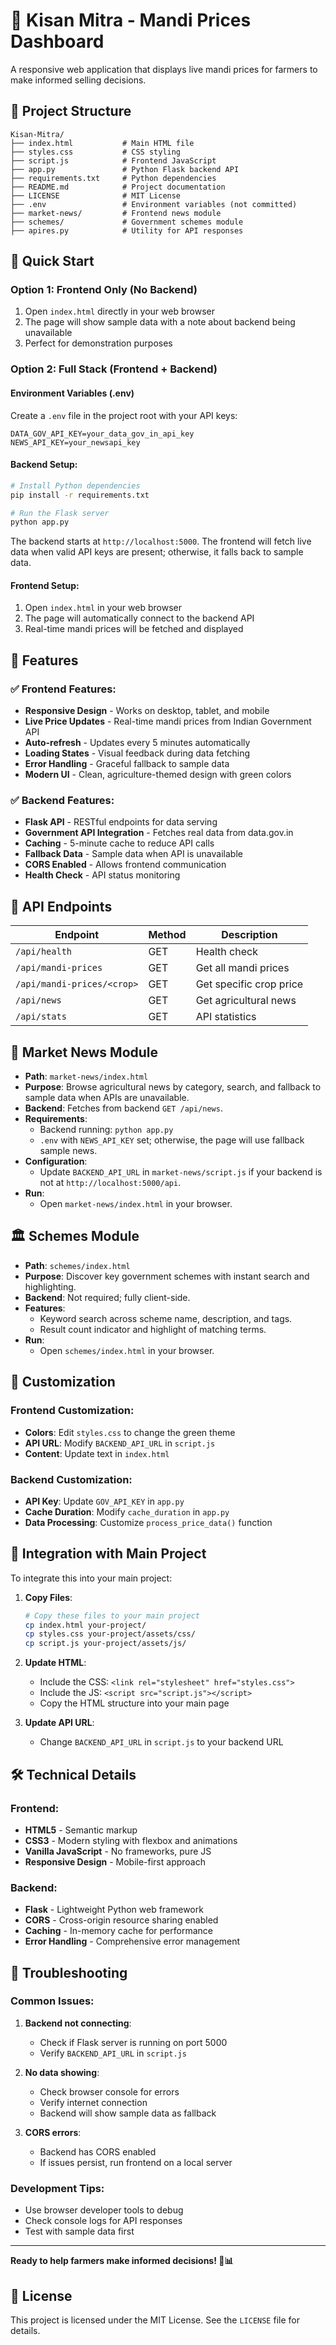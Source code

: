 # 🌾 Kisan Mitra - Mandi Prices Dashboard

A responsive web application that displays live mandi prices for farmers to make informed selling decisions.

## 📁 Project Structure

```
Kisan-Mitra/
├── index.html           # Main HTML file
├── styles.css           # CSS styling
├── script.js            # Frontend JavaScript
├── app.py               # Python Flask backend API
├── requirements.txt     # Python dependencies
├── README.md            # Project documentation
├── LICENSE              # MIT License
├── .env                 # Environment variables (not committed)
├── market-news/         # Frontend news module
├── schemes/             # Government schemes module
├── apires.py            # Utility for API responses
```

## 🚀 Quick Start

### Option 1: Frontend Only (No Backend)
1. Open `index.html` directly in your web browser
2. The page will show sample data with a note about backend being unavailable
3. Perfect for demonstration purposes

### Option 2: Full Stack (Frontend + Backend)

#### Environment Variables (.env)
Create a `.env` file in the project root with your API keys:

```
DATA_GOV_API_KEY=your_data_gov_in_api_key
NEWS_API_KEY=your_newsapi_key
```

#### Backend Setup:
```bash
# Install Python dependencies
pip install -r requirements.txt

# Run the Flask server
python app.py
```

The backend starts at `http://localhost:5000`. The frontend will fetch live data when valid API keys are present; otherwise, it falls back to sample data.

#### Frontend Setup:
1. Open `index.html` in your web browser
2. The page will automatically connect to the backend API
3. Real-time mandi prices will be fetched and displayed

## 🎯 Features

### ✅ Frontend Features:
- **Responsive Design** - Works on desktop, tablet, and mobile
- **Live Price Updates** - Real-time mandi prices from Indian Government API
- **Auto-refresh** - Updates every 5 minutes automatically
- **Loading States** - Visual feedback during data fetching
- **Error Handling** - Graceful fallback to sample data
- **Modern UI** - Clean, agriculture-themed design with green colors

### ✅ Backend Features:
- **Flask API** - RESTful endpoints for data serving
- **Government API Integration** - Fetches real data from data.gov.in
- **Caching** - 5-minute cache to reduce API calls
- **Fallback Data** - Sample data when API is unavailable
- **CORS Enabled** - Allows frontend communication
- **Health Check** - API status monitoring

## 🔗 API Endpoints

| Endpoint | Method | Description |
|----------|--------|-------------|
| `/api/health` | GET | Health check |
| `/api/mandi-prices` | GET | Get all mandi prices |
| `/api/mandi-prices/<crop>` | GET | Get specific crop price |
| `/api/news` | GET | Get agricultural news |
| `/api/stats` | GET | API statistics |

## 📰 Market News Module

- **Path**: `market-news/index.html`
- **Purpose**: Browse agricultural news by category, search, and fallback to sample data when APIs are unavailable.
- **Backend**: Fetches from backend `GET /api/news`.
- **Requirements**:
  - Backend running: `python app.py`
  - `.env` with `NEWS_API_KEY` set; otherwise, the page will use fallback sample news.
- **Configuration**:
  - Update `BACKEND_API_URL` in `market-news/script.js` if your backend is not at `http://localhost:5000/api`.
- **Run**:
  - Open `market-news/index.html` in your browser.

## 🏛️ Schemes Module

- **Path**: `schemes/index.html`
- **Purpose**: Discover key government schemes with instant search and highlighting.
- **Backend**: Not required; fully client-side.
- **Features**:
  - Keyword search across scheme name, description, and tags.
  - Result count indicator and highlight of matching terms.
- **Run**:
  - Open `schemes/index.html` in your browser.

## 🎨 Customization

### Frontend Customization:
- **Colors**: Edit `styles.css` to change the green theme
- **API URL**: Modify `BACKEND_API_URL` in `script.js`
- **Content**: Update text in `index.html`

### Backend Customization:
- **API Key**: Update `GOV_API_KEY` in `app.py`
- **Cache Duration**: Modify `cache_duration` in `app.py`
- **Data Processing**: Customize `process_price_data()` function

## 📱 Integration with Main Project

To integrate this into your main project:

1. **Copy Files**:
   ```bash
   # Copy these files to your main project
   cp index.html your-project/
   cp styles.css your-project/assets/css/
   cp script.js your-project/assets/js/
   ```

2. **Update HTML**:
   - Include the CSS: `<link rel="stylesheet" href="styles.css">`
   - Include the JS: `<script src="script.js"></script>`
   - Copy the HTML structure into your main page

3. **Update API URL**:
   - Change `BACKEND_API_URL` in `script.js` to your backend URL

## 🛠️ Technical Details

### Frontend:
- **HTML5** - Semantic markup
- **CSS3** - Modern styling with flexbox and animations
- **Vanilla JavaScript** - No frameworks, pure JS
- **Responsive Design** - Mobile-first approach

### Backend:
- **Flask** - Lightweight Python web framework
- **CORS** - Cross-origin resource sharing enabled
- **Caching** - In-memory cache for performance
- **Error Handling** - Comprehensive error management

## 🔧 Troubleshooting

### Common Issues:

1. **Backend not connecting**:
   - Check if Flask server is running on port 5000
   - Verify `BACKEND_API_URL` in `script.js`

2. **No data showing**:
   - Check browser console for errors
   - Verify internet connection
   - Backend will show sample data as fallback

3. **CORS errors**:
   - Backend has CORS enabled
   - If issues persist, run frontend on a local server

### Development Tips:
- Use browser developer tools to debug
- Check console logs for API responses
- Test with sample data first


---

**Ready to help farmers make informed decisions! 🌾📊**

## 📝 License

This project is licensed under the MIT License. See the `LICENSE` file for details.
